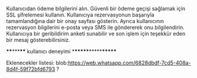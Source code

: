 Kullanıcıdan ödeme bilgilerini alın. Güvenli bir ödeme geçişi sağlamak için SSL şifrelemesi kullanın.
Kullanıcıya rezervasyonun başarıyla tamamlandığına dair bir onay sayfası gösterin. Ayrıca kullanıcının rezervasyon bilgilerini e-posta veya SMS ile göndererek onu bilgilendirin.
Kullanıcıya bir geribildirim anketi sunabilir ve son işlem için teşekkür eden bir mesaj gösterebilirsiniz.

**\*\***\*\*\***\*\*** kullanıcı deneyimi \***\*\*\*\*\***\*\*\*\*\***\*\*\*\*\***

Eklenecekler listesi:
blob:https://web.whatsapp.com/6828dbdf-7cd5-408a-8d4f-59f72bfd6793 ?
